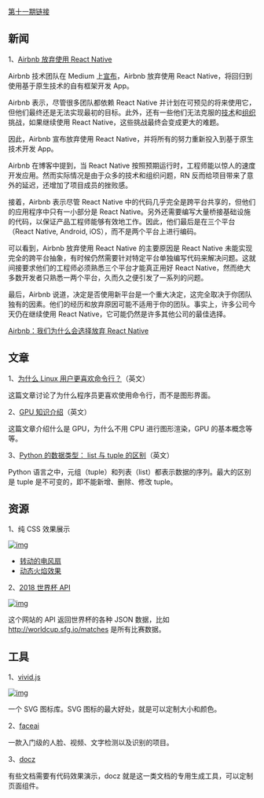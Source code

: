 [第十一期链接](https://github.com/ruanyf/weekly/blob/master/docs/issue-11.md)

## 新闻

1、[Airbnb 放弃使用 React Native](https://medium.com/airbnb-engineering/sunsetting-react-native-1868ba28e30a)

Airbnb 技术团队在 Medium 上[宣布](https://medium.com/airbnb-engineering/sunsetting-react-native-1868ba28e30a)，Airbnb 放弃使用 React Native，将回归到使用基于原生技术的自有框架开发 App。

Airbnb 表示，尽管很多团队都依赖 React Native 并计划在可预见的将来使用它，但他们最终还是无法实现最初的目标。此外，还有一些他们无法克服的[技术](https://medium.com/airbnb-engineering/react-native-at-airbnb-the-technology-dafd0b43838)和[组织](https://medium.com/airbnb-engineering/building-a-cross-platform-mobile-team-3e1837b40a88)挑战，如果继续使用 React Native，这些挑战最终会变成更大的难题。

因此，Airbnb 宣布放弃使用 React Native，并将所有的努力重新投入到基于原生技术开发 App。

Airbnb 在博客中提到，当 React Native 按照预期运行时，工程师能以惊人的速度开发应用。然而实际情况是由于众多的技术和组织问题，RN 反而给项目带来了意外的延迟，还增加了项目成员的挫败感。

接着，Airbnb 表示尽管 React Native 中的代码几乎完全是跨平台共享的，但他们的应用程序中只有一小部分是 React Native。另外还需要编写大量桥接基础设施的代码，以保证产品工程师能够有效地工作。因此，他们最后是在三个平台（React Native, Android, iOS），而不是两个平台上进行编码。

可以看到，Airbnb 放弃使用 React Native 的主要原因是 React Native 未能实现完全的跨平台抽象，有时候仍然需要针对特定平台单独编写代码来解决问题。这就间接要求他们的工程师必须熟悉三个平台才能真正用好 React Native，然而绝大多数开发者只熟悉一两个平台，久而久之便引发了一系列的问题。

最后，Airbnb 说道，决定是否使用新平台是一个重大决定，这完全取决于你团队独有的因素。他们的经历和放弃原因可能不适用于你的团队。事实上，许多公司今天仍在继续使用 React Native，它可能仍然是许多其他公司的最佳选择。

[Airbnb：我们为什么会选择放弃 React Native](https://www.oschina.net/news/100376/why-airbnb-drop-reactnative)

## 文章

1、[为什么 Linux 用户更喜欢命令行？](https://www.fossmint.com/why-linux-users-prefer-the-commandline-to-a-gui/)（英文）

这篇文章讨论了为什么程序员更喜欢使用命令行，而不是图形界面。

2、[GPU 知识介绍](https://www.extremetech.com/gaming/269335-how-graphics-cards-work)（英文）

这篇文章介绍什么是 GPU，为什么不用 CPU 进行图形渲染，GPU 的基本概念等等。

3、[Python 的数据类型： list 与 tuple 的区别](https://rushter.com/blog/python-lists-and-tuples/)（英文）

Python 语言之中，元组（tuple）和列表（list）都表示数据的序列。最大的区别是 tuple 是不可变的，即不能新增、删除、修改 tuple。

## 资源

1、纯 CSS 效果展示

[![img](https://camo.githubusercontent.com/1ab3c32647ecc7018e7b7543215c4c916eac3eb48d985a4a89970e1d04bc7e88/68747470733a2f2f7777772e77616e67626173652e636f6d2f626c6f67696d672f61737365742f3230313830362f6267323031383036323931352e6a7067)](https://camo.githubusercontent.com/1ab3c32647ecc7018e7b7543215c4c916eac3eb48d985a4a89970e1d04bc7e88/68747470733a2f2f7777772e77616e67626173652e636f6d2f626c6f67696d672f61737365742f3230313830362f6267323031383036323931352e6a7067)

- [转动的电风扇](https://codepen.io/zschaffter/pen/GdWQeV/)
- [动态火焰效果](https://codepen.io/jkantner/pen/gKRKKb)

2、[2018 世界杯 API](http://worldcup.sfg.io/)

[![img](https://camo.githubusercontent.com/96cc82caa44ddd14b55316479a3927570743a40e4da9958cbf7cdafe323215a3/68747470733a2f2f7777772e77616e67626173652e636f6d2f626c6f67696d672f61737365742f3230313830362f6267323031383036323931362e6a7067)](https://camo.githubusercontent.com/96cc82caa44ddd14b55316479a3927570743a40e4da9958cbf7cdafe323215a3/68747470733a2f2f7777772e77616e67626173652e636f6d2f626c6f67696d672f61737365742f3230313830362f6267323031383036323931362e6a7067)

这个网站的 API 返回世界杯的各种 JSON 数据，比如 http://worldcup.sfg.io/matches 是所有比赛数据。

## 工具

1、[vivid.js](https://webkul.github.io/vivid/)

[![img](https://camo.githubusercontent.com/177c71ea3a172010895071c7dfdb64c5792feb4d3329438caf0bb127543c93b8/68747470733a2f2f7777772e77616e67626173652e636f6d2f626c6f67696d672f61737365742f3230313830362f6267323031383036323931382e6a7067)](https://camo.githubusercontent.com/177c71ea3a172010895071c7dfdb64c5792feb4d3329438caf0bb127543c93b8/68747470733a2f2f7777772e77616e67626173652e636f6d2f626c6f67696d672f61737365742f3230313830362f6267323031383036323931382e6a7067)

一个 SVG 图标库。SVG 图标的最大好处，就是可以定制大小和颜色。

2、[faceai](https://github.com/vipstone/faceai)

一款入门级的人脸、视频、文字检测以及识别的项目。

3、[docz](https://www.docz.site/)

有些文档需要有代码效果演示，docz 就是这一类文档的专用生成工具，可以定制页面组件。
